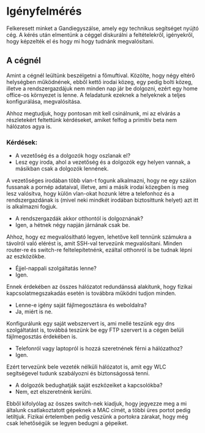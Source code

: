 # Igényfelmérés

Felkeresett minket a Gandiegyszálse, amely egy technikus segítséget nyújtó cég. A kérés után elmentünk a céggel diskurálni a feltételekről, igényekről, hogy képzelték el és hogy mi hogy tudnánk megvalósítani.

## A cégnél

Amint a cégnél leültünk beszélgetni a főmuftival. 
Közölte, hogy négy eltérő helységben működnének, ebből kettő irodai közeg, egy pedig bolti közeg, illetve a rendszergazdájuk nem minden nap jár be dolgozni, ezért egy home office-os környezet is lenne.
A feladatunk ezeknek a helyeknek a teljes konfigurálása, megvalósítása.

Ahhoz megtudjuk, hogy pontosan mit kell csinálnunk, mi az elvárás a részletekért feltettünk kérdéseket, amiket felfog a primitív beta nem hálózatos agya is.

### Kérdések:
- A vezetőség és a dolgozók hogy oszlanak el?
- Lesz egy iroda, ahol a vezetőség és a dolgozók egy helyen vannak, a másikban csak a dolgozók lennének.

A vezetőséges irodában több vlan-t fogunk alkalmazni, hogy ne egy szálon fussanak a pornép adataival, illetve, ami a másik irodai közegben is meg lesz valósítva, hogy külön vlan-okat hozunk létre a telefonhoz és a rendszergazdának is (mivel neki mindkét irodában biztosíttunk helyet) azt itt is alkalmazni fogjuk.

- A rendszergazdák akkor otthontól is dolgoznának?
- Igen, a hétnek négy napján járnának csak be.

Ahhoz, hogy ez megvalósítható legyen, lehetőve kell tennünk számukra a távolról való elérést is, amit SSH-val tervezünk megvalósítani. Minden router-re és switch-re feltelepítetnénk, ezáltal otthonról is be tudnak lépni az eszközökbe.

- Éjjel-nappali szolgáltatás lenne?
- Igen.

Ennek érdekében az összes hálózatot redundánssá alakítunk, hogy fizikai kapcsolatmegszakadás esetén is továbbra működni tudjon minden.

- Lenne-e igény saját fájlmegosztásra és weboldalra?
- Ja, miért is ne.

Konfigurálunk egy saját  webszervert is, ami mellé teszünk egy dns szolgáltatást is, továbbá teszünk be egy FTP szervert is a cégen belüli fájlmegosztás érdekében is.

- Telefonról vagy laptopról is hozzá szeretnének férni a hálózathoz?
- Igen.

Ezért tervezünk bele vezeték nélküli hálózatot is, amit egy WLC segítségevel tudunk szabályozni és biztonságossá tenni.

- A dolgozók bedughatják saját eszközeiket a kapcsolókba?
- Nem, ezt elszeretnénk kerülni.

Ebből kifolyólag az összes switch-nek kiadjuk, hogy jegyezze meg a mi általunk csatlakoztatott gépeknek a MAC címét, a többi üres portot pedig letiltjuk. Fizikai értelemben pedig veszünk a portokra zárakat, hogy még csak lehetőségük se legyen bedugni a gépeiket.